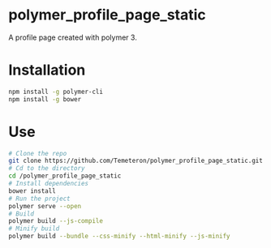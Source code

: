 # polymer_profile_page_static
A profile page created with polymer 3.

# Installation
```bash
npm install -g polymer-cli
npm install -g bower
```

# Use
```bash
# Clone the repo
git clone https://github.com/Temeteron/polymer_profile_page_static.git
# Cd to the directory
cd /polymer_profile_page_static
# Install dependencies
bower install
# Run the project
polymer serve --open
# Build
polymer build --js-compile
# Minify build
polymer build --bundle --css-minify --html-minify --js-minify
```